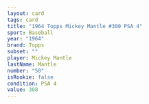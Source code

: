```yaml
---
layout: card
tags: card
title: "1964 Topps Mickey Mantle #300 PSA 4"
sport: Baseball
year: "1964"
brand: Topps
subset: ""
player: Mickey Mantle
lastName: Mantle
number: "50"
isRookie: false
condition: PSA 4
value: 308
---
```

